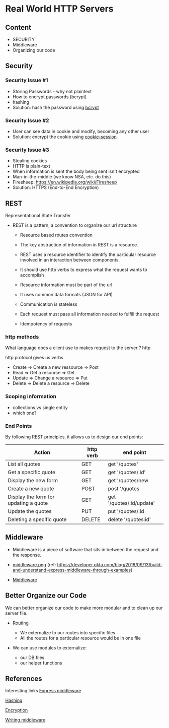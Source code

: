 # Real World HTTP Servers

## Content

- SECURITY
- Middleware
- Organizing our code

## Security

### Security Issue #1

- Storing Passwords - why not plaintext
- How to encrypt passwords (bcrypt)
- hashing
- Solution: hash the password using [bcrypt](https://www.npmjs.com/package/bcrypt)

### Security Issue #2

- User can see data in cookie and modify, becoming any other user
- Solution: encrypt the cookie using [cookie-session](https://www.npmjs.com/package/cookie-session)

### Security Issue #3

- Stealing cookies
- HTTP is plain-text
- When information is sent the body being sent isn't encrypted
- Man-in-the-middle (we know NSA, etc. do this)
- Firesheep: https://en.wikipedia.org/wiki/Firesheep
- Solution: HTTPS (End-to-End Encryption)


## REST

Representational State Transfer

- REST is a pattern, a convention to organize our url structure

  - Resource based routes convention

  - The key abstraction of information in REST is a resource.

  - REST uses a resource identifier to identify the particular resource involved in an interaction between components.

  - It should use http verbs to express what the request wants to accomplish
  - Resource information must be part of the url
  - It uses common data formats (JSON for API)
  - Communication is stateless
  - Each request must pass all information needed to fulfill the request
  - Idempotency of requests

### http methods

What language does a client use to makes request to the server ? http

http protocol gives us verbs

- Create => Create a new ressource => Post
- Read => Get a resource => Get
- Update => Change a resource => Put
- Delete => Delete a resource => Delete

### Scoping information

- collections vs single entity
- which one?

### End Points

By following REST principles, it allows us to design our end points:

| Action                                | http verb | end point                |
| ------------------------------------- | --------- | ------------------------ |
| List all quotes                       | GET       | get '/quotes'            |
| Get a specific quote                  | GET       | get '/quotes/:id'        |
| Display the new form                  | GET       | get '/quotes/new         |
| Create a new quote                    | POST      | post '/quotes            |
| Display the form for updating a quote | GET       | get '/quotes/:id/update' |
| Update the quotes                     | PUT       | put '/quotes/:id         |
| Deleting a specific quote             | DELETE    | delete '/quotes:id'      |


## Middleware

- Middleware is a piece of software that sits in between the request and the response.
- [middleware.png](./middleware.png)
  (ref: https://developer.okta.com/blog/2018/09/13/build-and-understand-express-middleware-through-examples)

- [Middleware](./images/middleware.png)

## Better Organize our Code

We can better organize our code to make more modular and to clean up our server file.

- Routing

  - We externalize to our routes into specific files
  - All the routes for a particular resource would be in one file

- We can use modules to externalize:

  - our DB files
  - our helper functions

## References

Interesting links
[Express middleware](https://expressjs.com/en/guide/using-middleware.html)

[Hashing](https://www.okta.com/identity-101/hashing-algorithms/)

[Encryption](https://www.okta.com/identity-101/password-encryption/)

[Writing middleware](https://expressjs.com/en/guide/writing-middleware.html)
